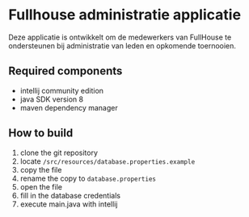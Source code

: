 # Fullhouse administratie applicatie

Deze applicatie is ontwikkelt om de medewerkers van FullHouse te ondersteunen bij administratie van leden en opkomende toernooien.

## Required components
- intellij community edition
- java SDK version 8
- maven dependency manager

## How to build
1. clone the git repository
2. locate ``/src/resources/database.properties.example``
3. copy the file
4. rename the copy to ``database.properties``
5. open the file
6. fill in the database credentials
7. execute main.java with intellij